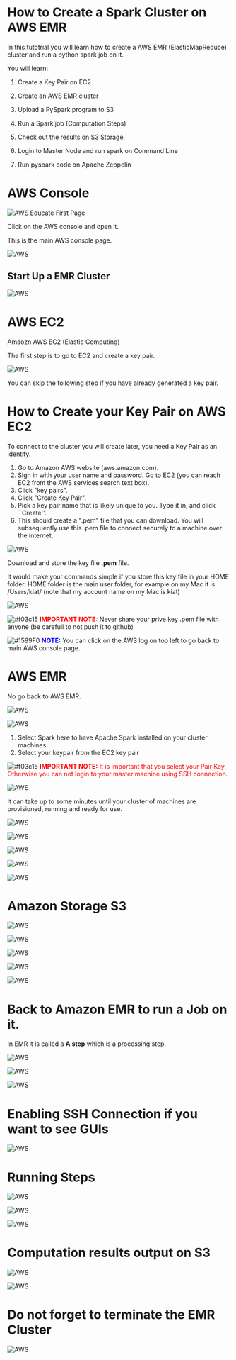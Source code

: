 # How to Create a Spark Cluster on AWS EMR 

In this tutotrial you will learn how to create a AWS EMR (ElasticMapReduce) cluster and run a python spark job on it. 

You will learn: 

1. Create a Key Pair on EC2 

2. Create an AWS EMR cluster

3. Upload a PySpark program to S3 

4. Run a Spark job (Computation Steps)

5. Check out the results on S3 Storage. 

6. Login to Master Node and run spark on Command Line

7. Run pyspark code on Apache Zeppelin 



# AWS Console

![AWS Educate First Page](https://raw.githubusercontent.com/kiat/MET-CS777/master/HowTos/sceenshots/AWS-fig-1.png "AWS Educate First Page")

Click on the AWS console and open it. 

This is the main AWS console page. 


![AWS](https://raw.githubusercontent.com/kiat/MET-CS777/master/HowTos/sceenshots/AWS-fig-2.png "AWS")




## Start Up a EMR Cluster


![AWS](https://raw.githubusercontent.com/kiat/MET-CS777/master/HowTos/sceenshots/AWS-fig-2.png "AWS")


# AWS EC2 

Amaozn AWS EC2 (Elastic Computing) 

The first step is to go to EC2 and create a key pair. 

![AWS](https://raw.githubusercontent.com/kiat/MET-CS777/master/HowTos/sceenshots/AWS-fig-3.png "AWS")

You can skip the following step if you have already generated a key pair. 

# How to Create your Key Pair on AWS EC2 

To connect to the cluster you will create later, you need a Key Pair as an identity.

1. Go to Amazon AWS website (aws.amazon.com).
2. Sign in with your user name and password. Go to EC2 (you can reach EC2 from the AWS services search text box).
3. Click "key pairs".
4. Click "Create Key Pair".
5. Pick a key pair name that is likely unique to you. Type it in, and click ``Create''.
6. This should create a ".pem" file that you can download. 
You will subsequently use this .pem file to connect securely to a machine over the internet. 




![AWS](https://raw.githubusercontent.com/kiat/MET-CS777/master/HowTos/sceenshots/AWS-fig-4.png "AWS")

Download and store the key file **.pem** file. 

It would make your commands simple if you store this key file in your HOME folder. 
HOME folder is the main user folder, for example on my Mac it is /Users/kiat/ (note that my account name on my Mac is kiat)


![AWS](https://raw.githubusercontent.com/kiat/MET-CS777/master/HowTos/sceenshots/AWS-fig-5.png "AWS")

![#f03c15](https://placehold.it/15/f03c15/000000?text=+)
<span style="color:red">**IMPORTANT NOTE:**</span>
Never share your prive key .pem file with anyone (be carefull to not push it to github)


![#1589F0](https://placehold.it/15/1589F0/000000?text=+) <span style="color:blue">**NOTE:**</span>
You can click on the AWS log on top left to go back to main AWS console page. 

#  AWS EMR 

No go back to AWS EMR. 


![AWS](https://raw.githubusercontent.com/kiat/MET-CS777/master/HowTos/sceenshots/AWS-fig-6.png "AWS")

![AWS](https://raw.githubusercontent.com/kiat/MET-CS777/master/HowTos/sceenshots/AWS-fig-7.png "AWS")

1. Select Spark here to have Apache Spark installed on your cluster machines. 
2. Select your keypair from the EC2 key pair 

![#f03c15](https://placehold.it/15/f03c15/000000?text=+)
<span style="color:red">**IMPORTANT NOTE:**
It is important that you select your Pair Key. 
Otherwise you can not login to your master machine using SSH connection. 
</span>

![AWS](https://raw.githubusercontent.com/kiat/MET-CS777/master/HowTos/sceenshots/AWS-fig-8.png "AWS")


It can take up to some minutes until your cluster of machines are provisioned, running and ready for use. 

![AWS](https://raw.githubusercontent.com/kiat/MET-CS777/master/HowTos/sceenshots/AWS-fig-9.png "AWS")



![AWS](https://raw.githubusercontent.com/kiat/MET-CS777/master/HowTos/sceenshots/AWS-fig-10.png "AWS")

![AWS](https://raw.githubusercontent.com/kiat/MET-CS777/master/HowTos/sceenshots/AWS-fig-11.png "AWS")

![AWS](https://raw.githubusercontent.com/kiat/MET-CS777/master/HowTos/sceenshots/AWS-fig-12.png "AWS")

![AWS](https://raw.githubusercontent.com/kiat/MET-CS777/master/HowTos/sceenshots/AWS-fig-13.png "AWS")


# Amazon Storage S3 

![AWS](https://raw.githubusercontent.com/kiat/MET-CS777/master/HowTos/sceenshots/AWS-fig-14.png "AWS")

![AWS](https://raw.githubusercontent.com/kiat/MET-CS777/master/HowTos/sceenshots/AWS-fig-15.png "AWS")

![AWS](https://raw.githubusercontent.com/kiat/MET-CS777/master/HowTos/sceenshots/AWS-fig-16.png "AWS")

![AWS](https://raw.githubusercontent.com/kiat/MET-CS777/master/HowTos/sceenshots/AWS-fig-18.png "AWS")

![AWS](https://raw.githubusercontent.com/kiat/MET-CS777/master/HowTos/sceenshots/AWS-fig-19.png "AWS")


# Back to Amazon EMR to run a Job on it. 

In EMR it is called a **A step** which is a processing step. 


![AWS](https://raw.githubusercontent.com/kiat/MET-CS777/master/HowTos/sceenshots/AWS-fig-20.png "AWS")

![AWS](https://raw.githubusercontent.com/kiat/MET-CS777/master/HowTos/sceenshots/AWS-fig-21.png "AWS")

![AWS](https://raw.githubusercontent.com/kiat/MET-CS777/master/HowTos/sceenshots/AWS-fig-22.png "AWS")


# Enabling SSH Connection if you want to see GUIs 

![AWS](https://raw.githubusercontent.com/kiat/MET-CS777/master/HowTos/sceenshots/AWS-fig-23.png "AWS")

# Running Steps 

![AWS](https://raw.githubusercontent.com/kiat/MET-CS777/master/HowTos/sceenshots/AWS-fig-24.png "AWS")

![AWS](https://raw.githubusercontent.com/kiat/MET-CS777/master/HowTos/sceenshots/AWS-fig-25.png "AWS")

![AWS](https://raw.githubusercontent.com/kiat/MET-CS777/master/HowTos/sceenshots/AWS-fig-26.png "AWS")


# Computation results output on S3 
![AWS](https://raw.githubusercontent.com/kiat/MET-CS777/master/HowTos/sceenshots/AWS-fig-27.png "AWS")

![AWS](https://raw.githubusercontent.com/kiat/MET-CS777/master/HowTos/sceenshots/AWS-fig-28.png "AWS")

# Do not forget to terminate the EMR Cluster

![AWS](https://raw.githubusercontent.com/kiat/MET-CS777/master/HowTos/sceenshots/AWS-fig-29.png "AWS")




